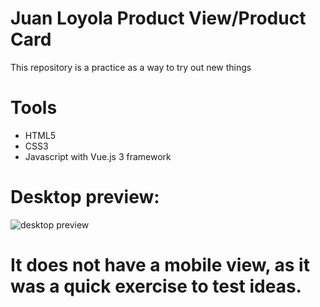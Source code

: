 # Juan Loyola Product View/Product Card
This repository is a practice as a way to try out new things

# Tools 
* HTML5
* CSS3
* Javascript with Vue.js 3 framework

# Desktop preview:

<img src="https://i.imgur.com/FBIjRvI.png" alt="desktop preview">

# It does not have a mobile view, as it was a quick exercise to test ideas.
